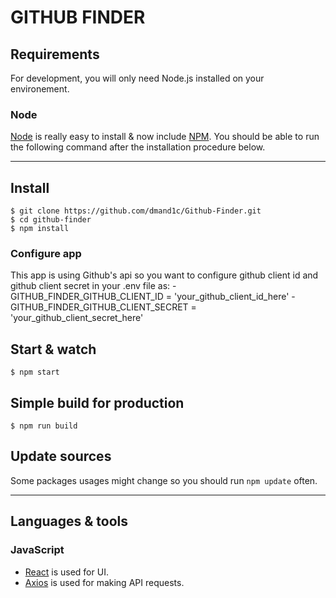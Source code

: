 # GITHUB FINDER

## Requirements

For development, you will only need Node.js installed on your environement.

### Node

[Node](http://nodejs.org/) is really easy to install & now include [NPM](https://npmjs.org/).
You should be able to run the following command after the installation procedure
below.

---

## Install

    $ git clone https://github.com/dmand1c/Github-Finder.git
    $ cd github-finder
    $ npm install

### Configure app

This app is using Github's api so you want to configure github client id and github client secret in your .env file as:
-GITHUB_FINDER_GITHUB_CLIENT_ID = 'your_github_client_id_here'
-GITHUB_FINDER_GITHUB_CLIENT_SECRET = 'your_github_client_secret_here'

## Start & watch

    $ npm start

## Simple build for production

    $ npm run build

## Update sources

Some packages usages might change so you should run `npm update` often.

---

## Languages & tools

### JavaScript

- [React](http://facebook.github.io/react) is used for UI.
- [Axios](https://github.com/axios/axios) is used for making API requests.
